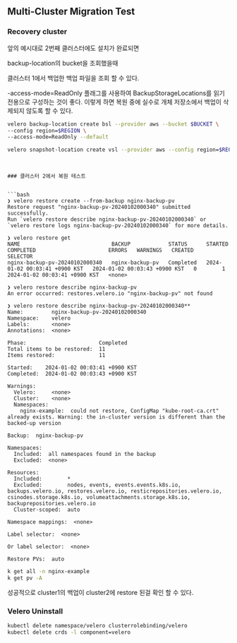 ## Multi-Cluster Migration Test

### Recovery cluster

앞의 예시대로 2번째 클러스터에도 설치가 완료되면

backup-location의 bucket을 조회했을때

클러스터 1에서 백업한 백업 파일을 조회 할 수 있다.

-access-mode=ReadOnly 플래그를 사용하여 BackupStorageLocations를 읽기 전용으로 구성하는 것이 좋다. 이렇게 하면 복원 중에 실수로 개체 저장소에서 백업이 삭제되지 않도록 할 수 있다.


```bash
velero backup-location create bsl --provider aws --bucket $BUCKET \
--config region=$REGION \
--access-mode=ReadOnly --default

velero snapshot-location create vsl --provider aws --config region=$REGION
```
```


### 클러스터 2에서 복원 테스트


```bash
❯ velero restore create --from-backup nginx-backup-pv
Restore request "nginx-backup-pv-20240102000340" submitted successfully.
Run `velero restore describe nginx-backup-pv-20240102000340` or `velero restore logs nginx-backup-pv-20240102000340` for more details.

❯ velero restore get
NAME                             BACKUP            STATUS      STARTED                         COMPLETED                       ERRORS   WARNINGS   CREATED                         SELECTOR
nginx-backup-pv-20240102000340   nginx-backup-pv   Completed   2024-01-02 00:03:41 +0900 KST   2024-01-02 00:03:43 +0900 KST   0        1          2024-01-02 00:03:41 +0900 KST   <none>

❯ velero restore describe nginx-backup-pv
An error occurred: restores.velero.io "nginx-backup-pv" not found

❯ velero restore describe nginx-backup-pv-20240102000340**
Name:         nginx-backup-pv-20240102000340
Namespace:    velero
Labels:       <none>
Annotations:  <none>

Phase:                       Completed
Total items to be restored:  11
Items restored:              11

Started:    2024-01-02 00:03:41 +0900 KST
Completed:  2024-01-02 00:03:43 +0900 KST

Warnings:
  Velero:     <none>
  Cluster:    <none>
  Namespaces:
    nginx-example:  could not restore, ConfigMap "kube-root-ca.crt" already exists. Warning: the in-cluster version is different than the backed-up version

Backup:  nginx-backup-pv

Namespaces:
  Included:  all namespaces found in the backup
  Excluded:  <none>

Resources:
  Included:        *
  Excluded:        nodes, events, events.events.k8s.io, backups.velero.io, restores.velero.io, resticrepositories.velero.io, csinodes.storage.k8s.io, volumeattachments.storage.k8s.io, backuprepositories.velero.io
  Cluster-scoped:  auto

Namespace mappings:  <none>

Label selector:  <none>

Or label selector:  <none>

Restore PVs:  auto
```

```bash
k get all -n nginx-example
k get pv -A
```

성공적으로 cluster1의 백업이 cluster2에 restore 된걸 확인 할 수 있다.

### Velero Uninstall

```bash
kubectl delete namespace/velero clusterrolebinding/velero
kubectl delete crds -l component=velero
```